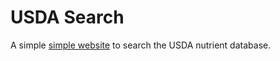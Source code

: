 # USDA Search
A simple [simple website](http://projects.trentmentink.com/usda_search) to search the USDA nutrient database.
